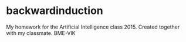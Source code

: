 # backwardinduction

My homework for the Artificial Intelligence class 2015. Created together with my classmate. BME-VIK
